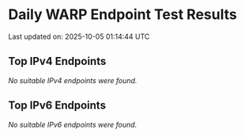 # Daily WARP Endpoint Test Results

Last updated on: 2025-10-05 01:14:44 UTC

## Top IPv4 Endpoints

*No suitable IPv4 endpoints were found.*


## Top IPv6 Endpoints

*No suitable IPv6 endpoints were found.*

